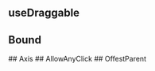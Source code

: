 <script setup>
import OffestParent from "./demo/OffestParent.vue"
import AllowAnyClick from "./demo/AllowAnyClick.vue"
import Axis from "./demo/Axis.vue"
import Bound from "./demo/Bound.vue"

</script>

## useDraggable
## Bound
<Bound/>
## Axis
<Axis/>
## AllowAnyClick
<AllowAnyClick/>
## OffestParent
<OffestParent/>
